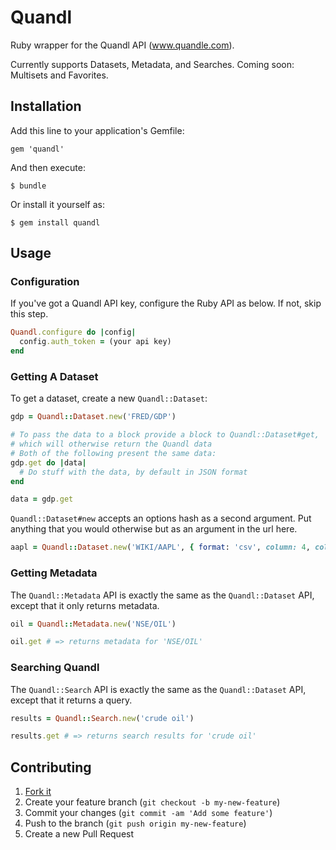 # Quandl

Ruby wrapper for the Quandl API (www.quandle.com).

Currently supports Datasets, Metadata, and Searches.
Coming soon: Multisets and Favorites.

## Installation

Add this line to your application's Gemfile:

    gem 'quandl'

And then execute:

    $ bundle

Or install it yourself as:

    $ gem install quandl

## Usage

### Configuration

If you've got a Quandl API key, configure the Ruby API as below. If not, skip this step.

```ruby
Quandl.configure do |config|
  config.auth_token = (your api key)
end
```

### Getting A Dataset

To get a dataset, create a new `Quandl::Dataset`:

```ruby
gdp = Quandl::Dataset.new('FRED/GDP')

# To pass the data to a block provide a block to Quandl::Dataset#get,
# which will otherwise return the Quandl data
# Both of the following present the same data:
gdp.get do |data|
  # Do stuff with the data, by default in JSON format
end

data = gdp.get
```

`Quandl::Dataset#new` accepts an options hash as a second argument. Put anything that you would otherwise but as an argument in the url here.

```ruby
aapl = Quandl::Dataset.new('WIKI/AAPL', { format: 'csv', column: 4, collapse: 'annual' })
```


### Getting Metadata

The `Quandl::Metadata` API is exactly the same as the `Quandl::Dataset` API, except that it only returns metadata.

```ruby
oil = Quandl::Metadata.new('NSE/OIL')

oil.get # => returns metadata for 'NSE/OIL'
```


### Searching Quandl

The `Quandl::Search` API is exactly the same as the `Quandl::Dataset` API, except that it returns a query.

```ruby
results = Quandl::Search.new('crude oil')

results.get # => returns search results for 'crude oil'
```


## Contributing

1. [Fork it](https://github.com/knrz/quandl/fork)
2. Create your feature branch (`git checkout -b my-new-feature`)
3. Commit your changes (`git commit -am 'Add some feature'`)
4. Push to the branch (`git push origin my-new-feature`)
5. Create a new Pull Request
